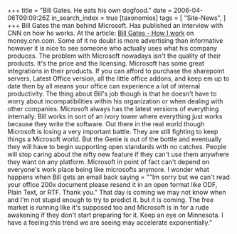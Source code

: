 +++
title = "Bill Gates. He eats his own dogfood."
date = 2006-04-06T09:09:26Z
in_search_index = true
[taxonomies]
tags = [
"Site-News",
]
+++
Bill Gates the man behind Microsoft. Has published an interview with CNN on how he works. At the article: <a href="http://money.cnn.com/2006/03/30/news/newsmakers/gates_howiwork_fortune/index.htm">Bill Gates - How I work</a> on money.cnn.com. Some of it no doubt is more advertising than informative however it is nice to see someone who actually uses what his company produces. The problem with Microsoft nowadays isn't the quality of their products. It's the price and the licensing. Microsoft has some great integrations in their products. If you can afford to purchase the sharepoint servers, Latest Office version, all the little office addons, and keep em up to date then by all means your office can experience a lot of internal productivity. The thing about Bill's job though is that he doesn't have to worry about incompatibilities within his organization or when dealing with other companies. Microsoft always has the latest versions of everything internally. Bill works in sort of an ivory tower where everything just works because they write the software. Out there in the real world though Microsoft is losing a very important battle. They are still fighting to keep things a Microsoft world. But the Genie is out of the bottle and eventually they will have to begin supporting open standards with no catches. People will stop caring about the nifty new feature if they can't use them anywhere they want on any platform. Microsoft in point of fact can't depend on everyone's work place being like microsofts anymore. I wonder what happens when Bill gets an email back saying = ""Im sorry but we can't read your office 200x document please resend it in an open format like ODF, Plain Text, or RTF. Thank you." That day is coming we may not know when and I'm not stupid enough to try to predict it. but it is coming. The free market is running like it's supposed too and Microsoft is in for a rude awakening if they don't start preparing for it. Keep an eye on Minnesota. I have a feeling this trend we are seeing may accelerate exponentially."
